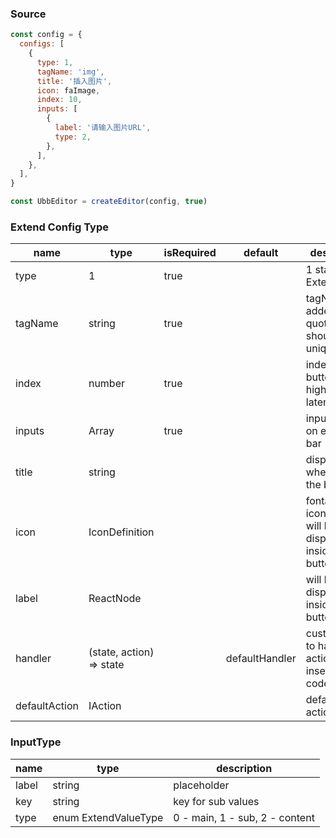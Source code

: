 ### Source
~~~javascript
const config = {
  configs: [
    {
      type: 1,
      tagName: 'img',
      title: '插入图片',
      icon: faImage,
      index: 10,
      inputs: [
        {
          label: '请输入图片URL',
          type: 2,
        },
      ],
    },
  ],
}

const UbbEditor = createEditor(config, true)
~~~
### Extend Config Type
| name          | type                     | isRequired | default        | description                                                |
| ------------- | ------------------------ | ---------- | -------------- | ---------------------------------------------------------- |
| type          | 1                        | true       |                | 1 stands for ExtendConfig                                  |
| tagName       | string                   | true       |                | tagName added into quote mark, should be unique            |
| index         | number                   | true       |                | index of the button, higher are later                      |
| inputs        | Array<InputType>         | true       |                | inputs shown on extend bar                                 |
| title         | string                   |            |                | displayed when hover the button                            |
| icon          | IconDefinition           |            |                | fontawesome icon type, will be displayed inside the button |
| label         | ReactNode                |            |                | will be displayed inside the button                        |
| handler       | (state, action) => state |            | defaultHandler | custom how to handle the action and insert the code        |
| defaultAction | IAction                  |            |                | default action                                             |

### InputType
| name  | type                 | description                    |
| ----- | -------------------- | ------------------------------ |
| label | string               | placeholder                    |
| key   | string               | key for sub values             |
| type  | enum ExtendValueType | 0 - main, 1 - sub, 2 - content |
